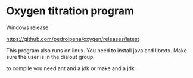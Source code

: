 # Oxygen titration program

Windows release

https://github.com/pedrolpena/oxygen/releases/latest

This program also runs on linux. You need to install java and librxtx.
Make sure the user is in the dialout group.

to compile you need ant and a jdk or
make and a jdk
